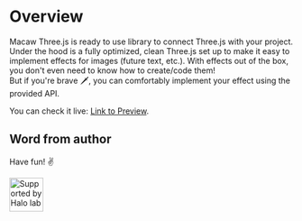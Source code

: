# Overview

Macaw Three.js is ready to use library to connect Three.js with your project.<br/>
Under the hood is a fully optimized, clean Three.js set up to make it easy to implement effects for images (future text, etc.). With effects out of the box, you don't even need to know how to create/code them!<br/>
But if you're brave 🗡, you can comfortably implement your effect using the provided API.<br/>

You can check it live: [Link to Preview](https://performance-threejs.vercel.app/).

## Word from author

Have fun! ✌️

<a href="https://www.halo-lab.com/?utm_source=github">
  <img src="https://dgestran.sirv.com/Images/supported-by-halolab.png" alt="Supported by Halo lab" height="60">
</a>